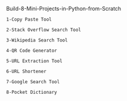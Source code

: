 Build-8-Mini-Projects-in-Python-from-Scratch

    1-Copy Paste Tool

    2-Stack Overflow Search Tool

    3-Wikipedia Search Tool

    4-QR Code Generator

    5-URL Extraction Tool

    6-URL Shortener

    7-Google Search Tool

    8-Pocket Dictionary
